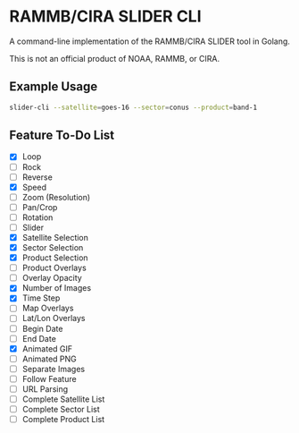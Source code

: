 # RAMMB/CIRA SLIDER CLI

A command-line implementation of the RAMMB/CIRA SLIDER tool in Golang.

This is not an official product of NOAA, RAMMB, or CIRA.

## Example Usage

```bash
slider-cli --satellite=goes-16 --sector=conus --product=band-1
```

## Feature To-Do List

- [x] Loop
- [ ] Rock
- [ ] Reverse
- [x] Speed
- [ ] Zoom (Resolution)
- [ ] Pan/Crop
- [ ] Rotation
- [ ] Slider
- [x] Satellite Selection
- [x] Sector Selection
- [x] Product Selection
- [ ] Product Overlays
- [ ] Overlay Opacity
- [x] Number of Images
- [x] Time Step
- [ ] Map Overlays
- [ ] Lat/Lon Overlays
- [ ] Begin Date
- [ ] End Date
- [x] Animated GIF
- [ ] Animated PNG
- [ ] Separate Images
- [ ] Follow Feature
- [ ] URL Parsing
- [ ] Complete Satellite List
- [ ] Complete Sector List
- [ ] Complete Product List
